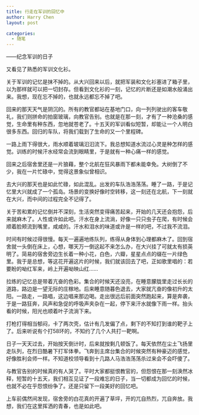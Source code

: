 ```yaml
---
title: 行走在军训的回忆中
author: Harry Chen
layout: post

categories:
  - 随笔
---
```


  ——纪念军训的日子

  又看见了熟悉的军训文化衫。

  关于军训的记忆是抹不掉的。从大兴回来以后，就把军装和文化衫塞进了箱子里，以为那样就可以把一切封存。但看到文化衫的一刻，记忆的片断还是如潮水般涌出来。我想，现在忘不掉的，也就永远都忘不掉了吧。

  回来的那天天气是阴沉的。所有的教官都站在基地门口，向一列列驶出的客车敬礼，我们则拼命的拍窗玻璃，向教官告别。也就是在那一刻，才有了一种沧桑的感觉，生命里有种东西，忽地就苍老了。十五天的军训看似短暂，却能让一个人明白很多东西。回归的车队，将我们载到了生命的又一个里程碑。

  一路上雨下得很大，雨水顺着玻璃汩汩流下。我总想知道水流过心灵是种怎样的感觉。训练的时候汗水经常会流到眼睛里，于是就有一种心痛一样的感觉。

  回来之后宿舍里还是一片狼藉，整个北航在狂风暴雨下都未能幸免。大树倒了不少，我在一片忙碌中，觉得这景象似曾相识。

  去大兴的那天也是如此忙碌，如此混乱。出发的车队浩浩荡荡。睡了一路，于是记忆里大兴就成了一个孤岛。场景的变换好像时空转移，这一刻还在北航，下一刻就在大兴，而中间的过程完全不记得了。

  关于苦和累的记忆倒并不深刻，生活突然变得痛苦起来，开始的几天还会抱怨，后来就麻木了。人性或许如此吧。汗水在身上流淌，好像一只只虫子在爬，有时候会顺着脸颊流到嘴里，咸咸的。汗水和泪水的味道或许是一样的吧，不过我不流泪。

  时间有时候过得很慢。每天一遍遍地练队列，练得从身体到心理都麻木了。回到宿舍就一头倒在床上，心想，哪天万一倒这起不来怎么办，在大兴挂了可就太有损英明了。简易的宿舍旁边生长着一种小花，白色，六瓣，星星点点的缀在一片绿色里。我于是总想，等这花开遍这片的时候，我们就该回去了吧，正如歌里唱的：若要盼的呦红军来，岭上开遍呦映山红……

  拉练的记忆总是带着亢奋的色彩。集合的时候天还没亮，在睡意朦胧里走过长长的道路，路边是一望无际的庄稼地。后来睡意随暮色退去，大家就亢奋的像初升的太阳。一路走，一路唱，这边唱来那边喝。走出很远后前面突然跑起来，算是奔袭，于是一路狂奔，风声和急促的呼吸声夹杂在一起，停下来汗水就像下雨一样。抬头看的时候，阳光也顺着叶子流淌下来。

  打枪打得相当郁闷，卡了两次壳，估计有几发偏了点，剩下的不知打到谁的靶子上了。后来听说有个打58环的，不知约了几个人共打一靶啊。

  日子一天天过去，开始按天倒计时，后来就按剩几顿饭了。每天依然在尘土飞扬里走队列，在烈日酷暑下打军体拳。飞奔到主席台集合的时候突然有种豪迈的感觉，好像胜利会师一样。不知道校领导看到十几路人马浩浩荡荡杀过来会不会吓傻了。

  与教官告别的时候真的有人哭了。平时大家都挺恨教官的，但怨恨在那一刻涣然冰释，短暂的十五天，我们相互见证了一段难忘的日子，当一切都成为回忆的时候，也就不必在乎怨恨纷争了。还是只留下一段美好的回忆吧。

  上车前偶然间发现，宿舍旁的白花真的开遍了草坪，开的兀自热烈，兀自奔放。我想，我们在这里挥洒的青春，也是如此吧。
